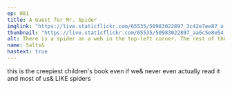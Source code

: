 ```yaml
---
ep: 081
title: A Guest for Mr. Spider
imglink: "https://live.staticflickr.com/65535/50983022897_3c42e7ee87_o.jpg"
thumbnail: "https://live.staticflickr.com/65535/50983022897_aa6c5e8e54_q.jpg"
alt: There is a spider on a web in the top-left corner. The rest of the image is black, with bold all-caps white lettering reading "MR. SPIDER DOESN'T LIKE IT."
name: Salts&
hastext: true
---
```

this is the creepiest children's book even if we& never even actually read it and most of us& LIKE spiders